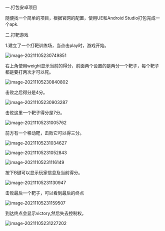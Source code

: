 一.打包安卓项目

随便找一个简单的项目，根据官网的配置，使用UE和Android Studio打包完成一个apk.

二.打靶游戏

1.建立了一个打靶训练场，当点击play时，游戏开始。

![image-20211105230749851](C:\Users\zhouchangjie\AppData\Roaming\Typora\typora-user-images\image-20211105230749851.png)

右上角使用weight显示当前的得分，前面两个设置的是两分一个靶子，每个靶子都是要打两次才可以死。

![image-20211105230840802](C:\Users\zhouchangjie\AppData\Roaming\Typora\typora-user-images\image-20211105230840802.png)



击败之后得分是4分。

![image-20211105230903287](C:\Users\zhouchangjie\AppData\Roaming\Typora\typora-user-images\image-20211105230903287.png)



击败这里一个靶子得分是7分。

![image-20211105231005762](C:\Users\zhouchangjie\AppData\Roaming\Typora\typora-user-images\image-20211105231005762.png)

前方有一个移动靶，击败它可以得三分。

![image-20211105231034627](C:\Users\zhouchangjie\AppData\Roaming\Typora\typora-user-images\image-20211105231034627.png)

![image-20211105231052843](C:\Users\zhouchangjie\AppData\Roaming\Typora\typora-user-images\image-20211105231052843.png)

![image-20211105231116149](C:\Users\zhouchangjie\AppData\Roaming\Typora\typora-user-images\image-20211105231116149.png)

按下B键可以显示玩家信息及当前得分。

![image-20211105231130947](C:\Users\zhouchangjie\AppData\Roaming\Typora\typora-user-images\image-20211105231130947.png)

击败最后一个靶子，可以看到最后的终点

![image-20211105231159507](C:\Users\zhouchangjie\AppData\Roaming\Typora\typora-user-images\image-20211105231159507.png)

到达终点会显示victory,然后失去控制权。

![image-20211105231227202](C:\Users\zhouchangjie\AppData\Roaming\Typora\typora-user-images\image-20211105231227202.png)